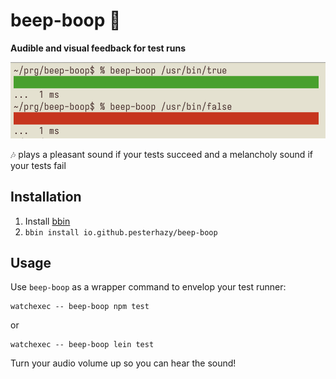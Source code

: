 # beep-boop 🤖

**Audible and visual feedback for test runs**

![screenshot](screenshot.png)

🎶 plays a pleasant sound if your tests succeed and a melancholy sound if your tests fail

## Installation

1. Install [bbin](https://github.com/babashka/bbin)
2. `bbin install io.github.pesterhazy/beep-boop`

## Usage

Use `beep-boop` as a wrapper command to envelop your test runner:

```
watchexec -- beep-boop npm test
```

or 

```
watchexec -- beep-boop lein test
```

Turn your audio volume up so you can hear the sound!
